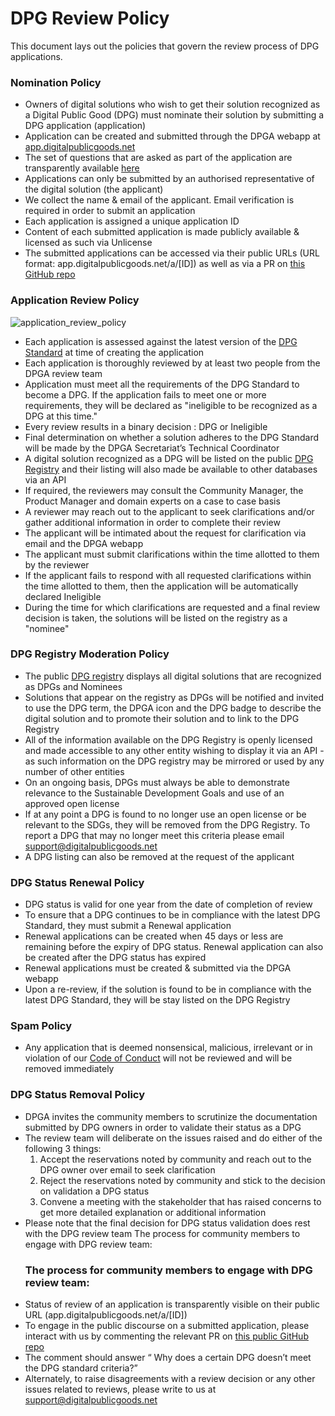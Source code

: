 # DPG Review Policy

This document lays out the policies that govern the review process of DPG applications.

### Nomination Policy
* Owners of digital solutions who wish to get their solution recognized as a Digital Public Good (DPG) must nominate their solution by submitting a DPG application (application)
* Application can be created and submitted through the DPGA webapp at [app.digitalpublicgoods.net](app.digitalpublicgoods.net) 
* The set of questions that are asked as part of the application are transparently available [here](https://github.com/DPGAlliance/DPG-Standard/blob/main/standard-questions.md)
* Applications can only be submitted by an authorised representative of the digital solution (the applicant)
* We collect the name & email of the applicant. Email verification is required in order to submit an application
* Each application is assigned a unique application ID
* Content of each submitted application is made publicly available & licensed as such via Unlicense
* The submitted applications can be accessed via their public URLs (URL format: app.digitalpublicgoods.net/a/[ID]) as well as via a PR on [this GitHub repo](https://github.com/DPGAlliance/publicgoods-candidates/pulls)

### Application Review Policy
![application_review_policy](https://user-images.githubusercontent.com/8824104/201636640-33eb8dde-b7d3-4bac-a0b5-fa0a72d0dd61.gif)

* Each application is assessed against the latest version of the [DPG Standard](https://github.com/DPGAlliance/DPG-Standard/blob/main/standard.md) at time of creating the application
* Each application is thoroughly reviewed by at least two people from the DPGA review team
* Application must meet all the requirements of the DPG Standard to become a DPG. If the application fails to meet one or more requirements, they will be declared as "ineligible to be recognized as a DPG at this time."
* Every review results in a binary decision : DPG or Ineligible
* Final determination on whether a solution adheres to the DPG Standard will be made by the DPGA Secretariat’s Technical Coordinator
* A digital solution recognized as a DPG will be listed on the public [DPG Registry](https://digitalpublicgoods.net/registry/) and their listing will also made be available to other databases via an API
* If required, the reviewers may consult the Community Manager, the Product Manager and domain experts on a case to case basis
* A reviewer may reach out to the applicant to seek clarifications and/or gather additional information in order to complete their review
* The applicant will be intimated about the request for clarification via email and the DPGA webapp
* The applicant must submit clarifications within the time allotted to them by the reviewer
* If the applicant fails to respond with all requested clarifications within the time allotted to them, then the application will be automatically declared Ineligible
* During the time for which clarifications are requested and a final review decision is taken, the solutions will be listed on the registry as a "nominee"

### DPG Registry Moderation Policy
* The public [DPG registry](https://digitalpublicgoods.net/registry/) displays all digital solutions that are recognized as DPGs and Nominees
* Solutions that appear on the registry as DPGs will be notified and invited to use the DPG term, the DPGA icon and the DPG badge to describe the digital solution and to promote their solution and to link to the DPG Registry
* All of the information available on the DPG Registry is openly licensed and made accessible to any other entity wishing to display it via an API - as such information on the DPG registry may be mirrored or used by any number of other entities
* On an ongoing basis, DPGs must always be able to demonstrate relevance to the Sustainable Development Goals and use of an approved open license
* If at any point a DPG is found to no longer use an open license or be relevant to the SDGs, they will be removed from the DPG Registry. To report a DPG that may no longer meet this criteria please email support@digitalpublicgoods.net
* A DPG listing can also be removed at the request of the applicant


### DPG Status Renewal Policy
* DPG status is valid for one year from the date of completion of review
* To ensure that a DPG continues to be in compliance with the latest DPG Standard, they must submit a Renewal application
* Renewal applications can be created when 45 days or less are remaining before the expiry of DPG status. Renewal application can also be created after the DPG status has expired
* Renewal applications must be created & submitted via the DPGA webapp
* Upon a re-review, if the solution is found to be in compliance with the latest DPG Standard, they will be stay listed on the DPG Registry

### Spam Policy
* Any application that is deemed nonsensical, malicious, irrelevant or in violation of our [Code of Conduct](https://github.com/DPGAlliance/DPG-Standard/blob/main/CODE_OF_CONDUCT.md) will not be reviewed and will be removed immediately

### DPG Status Removal Policy 

* DPGA invites the community members to scrutinize the documentation submitted by DPG owners in order to validate their status as a DPG
* The review team will deliberate on the issues raised and do either of the following 3 things: 
  1. Accept the reservations noted by community and reach out to the DPG owner over email to seek clarification 
  2. Reject the reservations noted by community and stick to the decision on validation a DPG status 
  3. Convene a meeting with the stakeholder that has raised concerns to get more detailed explanation or additional information 
* Please note that the final decision for DPG status validation does rest with the DPG review team 
	The process for community members to engage with DPG review team: 
  ### The process for community members to engage with DPG review team: 
* Status of review of an application is transparently visible on their public URL (app.digitalpublicgoods.net/a/[ID])
* To engage in the public discourse on a submitted application, please interact with us by commenting the relevant PR on [this public GitHub repo](https://github.com/DPGAlliance/publicgoods-candidates/pulls)
* The comment should answer “ Why does a certain DPG doesn’t meet the DPG standard criteria?”
* Alternately, to raise disagreements with a review decision or any other issues related to reviews, please write to us at support@digitalpublicgoods.net

